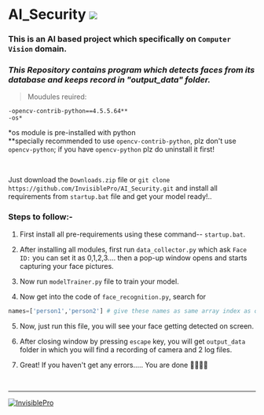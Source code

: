 # AI_Security    [![](https://img.shields.io/badge/Language-Python-blue?logo=python&style=for-the-badge)](https://www.python.org/)

### This is an AI based project which specifically on `Computer Vision` domain.

### _This Repository contains program which detects faces from its database and keeps record in "output_data" folder._

> Moudules reuired:
 
    -opencv-contrib-python==4.5.5.64**
    -os*
 
 *os module is pre-installed with python
 <br/>
 **specially recommended to use `opencv-contrib-python`, plz don't use `opencv-python`; if you have `opencv-python` plz do uninstall it first!
 
<br/> 
 
Just download the `Downloads.zip` file or `git clone https://github.com/InvisiblePro/AI_Security.git` and install all requirements from `startup.bat` file and get your model ready!..
<br/>

### Steps to follow:-

1. First install all pre-requirements using these command-- `startup.bat`.

2. After installing all modules, first run `data_collector.py` which ask `Face ID:` you can set it as 0,1,2,3.... then a pop-up window opens and starts capturing your face pictures.

3. Now run `modelTrainer.py` file to train your model.

4. Now get into the code of `face_recognition.py`, search for  
```python
names=['person1','person2'] # give these names as same array index as of Face ID:
```

5. Now, just run this file, you will see your face getting detected on screen.

6. After closing window by pressing `escape` key, you will get `output_data` folder in which you will find a recording of camera and 2 log files.

7. Great! If you haven't get any errors.....    You are done 👍🏻👍🏻

<br/>
<hr>

[<img src="https://img.shields.io/badge/GitHub-InvisiblePro-blue?logo=github&style=for-the-badge" alt="InvisiblePro">](https://github.com/InvisiblePro)
